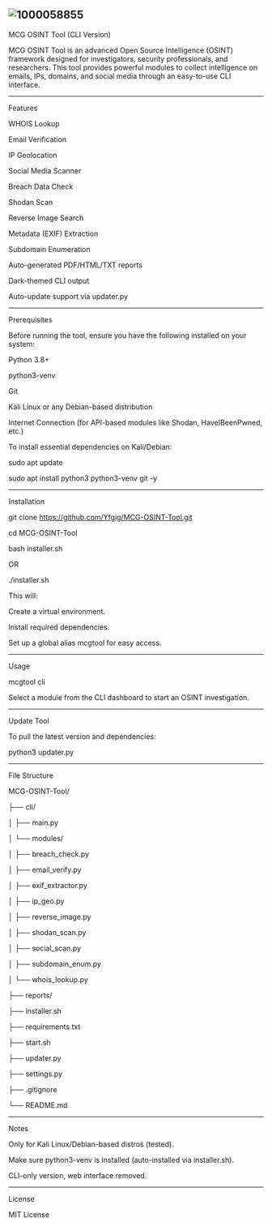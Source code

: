 ![1000058855](https://github.com/user-attachments/assets/7f739d31-c531-47fb-9378-8d819e54f85b)
---

MCG OSINT Tool (CLI Version)

MCG OSINT Tool is an advanced Open Source Intelligence (OSINT) framework designed for investigators, security professionals, and researchers. This tool provides powerful modules to collect intelligence on emails, IPs, domains, and social media through an easy-to-use CLI interface.


---

Features

WHOIS Lookup

Email Verification

IP Geolocation

Social Media Scanner

Breach Data Check

Shodan Scan

Reverse Image Search

Metadata (EXIF) Extraction

Subdomain Enumeration

Auto-generated PDF/HTML/TXT reports

Dark-themed CLI output

Auto-update support via updater.py



---

Prerequisites

Before running the tool, ensure you have the following installed on your system:

Python 3.8+

python3-venv

Git

Kali Linux or any Debian-based distribution

Internet Connection (for API-based modules like Shodan, HaveIBeenPwned, etc.)


To install essential dependencies on Kali/Debian:

sudo apt update

sudo apt install python3 python3-venv git -y


---

Installation

git clone https://github.com/Yfgig/MCG-OSINT-Tool.git

cd MCG-OSINT-Tool

bash installer.sh

OR

./installer.sh

This will:

Create a virtual environment.

Install required dependencies.

Set up a global alias mcgtool for easy access.



---

Usage

mcgtool cli

Select a module from the CLI dashboard to start an OSINT investigation.


---

Update Tool

To pull the latest version and dependencies:

python3 updater.py


---

File Structure

MCG-OSINT-Tool/

├── cli/

│   ├── main.py

│   └── modules/

│       ├── breach_check.py

│       ├── email_verify.py

│       ├── exif_extractor.py

│       ├── ip_geo.py

│       ├── reverse_image.py

│       ├── shodan_scan.py

│       ├── social_scan.py

│       ├── subdomain_enum.py

│       └── whois_lookup.py

├── reports/

├── installer.sh

├── requirements.txt

├── start.sh

├── updater.py

├── settings.py

├── .gitignore

└── README.md


---

Notes

Only for Kali Linux/Debian-based distros (tested).

Make sure python3-venv is installed (auto-installed via installer.sh).

CLI-only version, web interface removed.



---

License

MIT License

